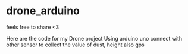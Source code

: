 # drone_arduino
feels free to share &lt;3

Here are the code for my Drone project
Using arduino uno connect with other sensor to collect the value of dust, height also gps
